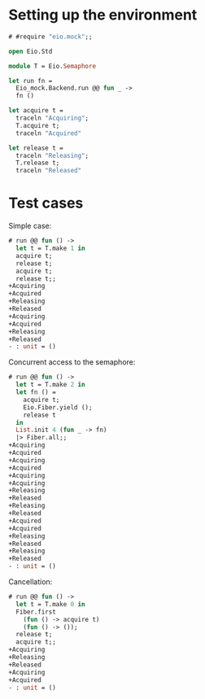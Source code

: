 # Setting up the environment

```ocaml
# #require "eio.mock";;
```

```ocaml
open Eio.Std

module T = Eio.Semaphore

let run fn =
  Eio_mock.Backend.run @@ fun _ ->
  fn ()

let acquire t =
  traceln "Acquiring";
  T.acquire t;
  traceln "Acquired"

let release t =
  traceln "Releasing";
  T.release t;
  traceln "Released"
```

# Test cases

Simple case:

```ocaml
# run @@ fun () ->
  let t = T.make 1 in
  acquire t;
  release t;
  acquire t;
  release t;;
+Acquiring
+Acquired
+Releasing
+Released
+Acquiring
+Acquired
+Releasing
+Released
- : unit = ()
```

Concurrent access to the semaphore:

```ocaml
# run @@ fun () ->
  let t = T.make 2 in
  let fn () =
    acquire t;
    Eio.Fiber.yield ();
    release t
  in
  List.init 4 (fun _ -> fn)
  |> Fiber.all;;
+Acquiring
+Acquired
+Acquiring
+Acquired
+Acquiring
+Acquiring
+Releasing
+Released
+Releasing
+Released
+Acquired
+Acquired
+Releasing
+Released
+Releasing
+Released
- : unit = ()
```

Cancellation:

```ocaml
# run @@ fun () ->
  let t = T.make 0 in
  Fiber.first
    (fun () -> acquire t)
    (fun () -> ());
  release t;
  acquire t;;
+Acquiring
+Releasing
+Released
+Acquiring
+Acquired
- : unit = ()
```
